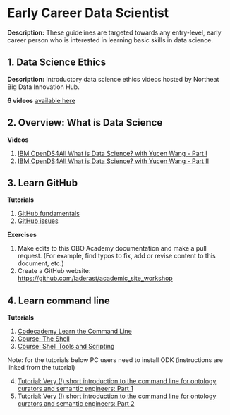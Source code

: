 # Early Career Data Scientist

**Description:** These guidelines are targeted towards any entry-level, early career person who is interested in learning basic skills in data science.

## 1. Data Science Ethics

**Description:** Introductory data science ethics videos hosted by Northeat Big Data Innovation Hub.

**6 videos** [available here](https://nebigdatahub.org/nsdc/nsdc-video-library/#data-ethics)

## 2. Overview: What is Data Science

**Videos**
1. [IBM OpenDS4All What is Data Science? with Yucen Wang - Part I](https://www.youtube.com/watch?v=BLgjJvPAaqc&list=PLNs9ZO9jGtUBLCoyYNmRqz8FM3aUdJ6xD)
2. [IBM OpenDS4All What is Data Science? with Yucen Wang - Part II](https://www.youtube.com/watch?v=OderbEVWDDU&list=PLNs9ZO9jGtUBLCoyYNmRqz8FM3aUdJ6xD&index=3)

## 3. Learn GitHub

**Tutorials**
1. [GitHub fundamentals](https://oboacademy.github.io/obook/tutorial/github-fundamentals/)
2. [GitHub issues](https://oboacademy.github.io/obook/tutorial/github-issues/)

**Exercises**
1. Make edits to this OBO Academy documentation and make a pull request. (For example, find typos to fix, add or revise content to this document, etc.)
2. Create a GitHub website: https://github.com/laderast/academic_site_workshop

## 4. Learn command line

**Tutorials**
1. [Codecademy Learn the Command Line](https://www.codecademy.com/learn/learn-the-command-line)
2. [Course: The Shell](https://missing.csail.mit.edu/2020/course-shell/)
3. [Course: Shell Tools and Scripting](https://missing.csail.mit.edu/2020/shell-tools/)

Note: for the tutorials below PC users need to install ODK (instructions are linked from the tutorial)   

4. [Tutorial: Very (!) short introduction to the command line for ontology curators and semantic engineers: Part 1](https://oboacademy.github.io/obook/tutorial/intro-cli-1/)
5. [Tutorial: Very (!) short introduction to the command line for ontology curators and semantic engineers: Part 2](https://oboacademy.github.io/obook/tutorial/intro-cli-2/)
